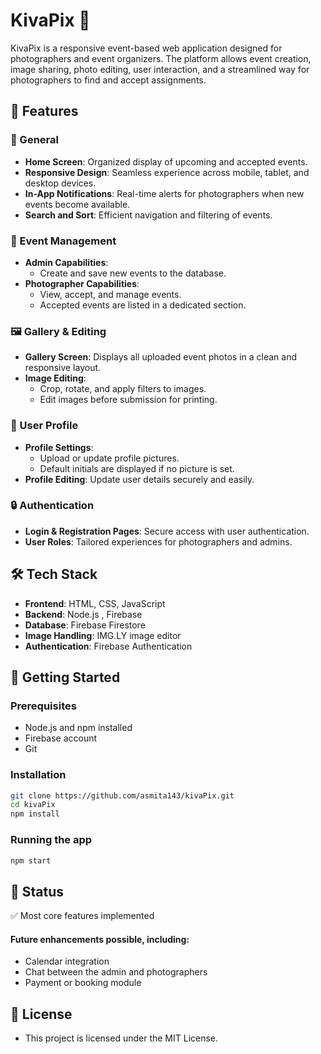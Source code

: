 # KivaPix 📸

KivaPix is a responsive event-based web application designed for photographers and event organizers. The platform allows event creation, image sharing, photo editing, user interaction, and a streamlined way for photographers to find and accept assignments.

## 🌟 Features

### 🎯 General
- **Home Screen**: Organized display of upcoming and accepted events.
- **Responsive Design**: Seamless experience across mobile, tablet, and desktop devices.
- **In-App Notifications**: Real-time alerts for photographers when new events become available.
- **Search and Sort**: Efficient navigation and filtering of events.

### 📅 Event Management
- **Admin Capabilities**:
  - Create and save new events to the database.
- **Photographer Capabilities**:
  - View, accept, and manage events.
  - Accepted events are listed in a dedicated section.

### 🖼️ Gallery & Editing
- **Gallery Screen**: Displays all uploaded event photos in a clean and responsive layout.
- **Image Editing**:
  - Crop, rotate, and apply filters to images.
  - Edit images before submission for printing.

### 👤 User Profile
- **Profile Settings**:
  - Upload or update profile pictures.
  - Default initials are displayed if no picture is set.
- **Profile Editing**: Update user details securely and easily.

### 🔒 Authentication
- **Login & Registration Pages**: Secure access with user authentication.
- **User Roles**: Tailored experiences for photographers and admins.

## 🛠️ Tech Stack

- **Frontend**: HTML, CSS, JavaScript
- **Backend**: Node.js , Firebase 
- **Database**: Firebase Firestore 
- **Image Handling**: IMG.LY image editor 
- **Authentication**: Firebase Authentication 

## 🚀 Getting Started

### Prerequisites
- Node.js and npm installed
- Firebase account
- Git

### Installation

```bash
git clone https://github.com/asmita143/kivaPix.git
cd kivaPix
npm install
```

### Running the app
```bash
npm start
```

## 📌 Status
✅ Most core features implemented
#### Future enhancements possible, including:
- Calendar integration
- Chat between the admin and photographers
- Payment or booking module
  

## 📝 License
- This project is licensed under the MIT License.
